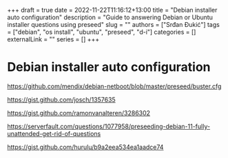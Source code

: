+++ 
draft = true
date = 2022-11-22T11:16:12+13:00
title = "Debian installer auto configuration"
description = "Guide to answering Debian or Ubuntu installer questions using preseed"
slug = ""
authors = ["Srđan Đukić"]
tags = ["debian", "os install", "ubuntu", "preseed", "d-i"]
categories = []
externalLink = ""
series = []
+++
# Debian installer auto configuration

https://github.com/mendix/debian-netboot/blob/master/preseed/buster.cfg

https://gist.github.com/josch/1357635

https://gist.github.com/ramonvanalteren/3286302

https://serverfault.com/questions/1077958/preseeding-debian-11-fully-unattended-get-rid-of-questions

https://gist.github.com/hurulu/b9a2eea534ea1aadce74



